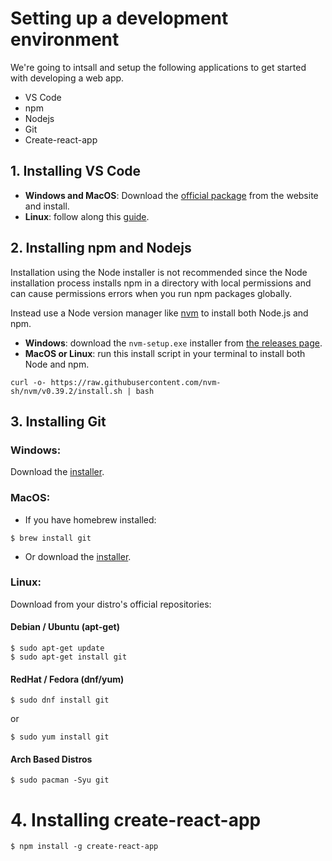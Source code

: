 # Setting up a development environment

We're going to intsall and setup the following applications to get started with developing a web app.

* VS Code
* npm
* Nodejs
* Git
* Create-react-app

## <a></a>1. Installing VS Code

* **Windows and MacOS**: Download the [official package](https://code.visualstudio.com/) from the website and install.
* **Linux**: follow along this [guide](https://code.visualstudio.com/docs/setup/linux).

## 2. Installing npm and Nodejs

Installation using the Node installer is not recommended since the Node installation process installs npm in a directory with local permissions and can cause permissions errors when you run npm packages globally.

Instead use a Node version manager like [nvm](https://github.com/nvm-sh/nvm) to install both Node.js and npm. 

* **Windows**: download the `nvm-setup.exe` installer from [the releases page](https://github.com/coreybutler/nvm-windows/releases).
* **MacOS or Linux**: run this install script in your terminal to install both Node and npm.
```
curl -o- https://raw.githubusercontent.com/nvm-sh/nvm/v0.39.2/install.sh | bash
```

## 3. Installing Git

### Windows: 

Download the [installer](https://git-scm.com/download/win).

### MacOS:
* If you have homebrew installed:
```
$ brew install git
```

* Or download the [installer](https://sourceforge.net/projects/git-osx-installer/).

### Linux: 
Download from your distro's official repositories:

#### Debian / Ubuntu (apt-get) 
```
$ sudo apt-get update
$ sudo apt-get install git
```

#### RedHat / Fedora (dnf/yum)

```
$ sudo dnf install git
```

or 

```
$ sudo yum install git
```

#### Arch Based Distros

```
$ sudo pacman -Syu git
```

# 4. Installing create-react-app

```
$ npm install -g create-react-app
```
